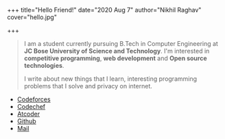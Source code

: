+++
title="Hello Friend!"
date="2020 Aug 7"
author="Nikhil Raghav"
cover="hello.jpg"

+++
>I am a student currently pursuing B.Tech in Computer Engineering at __JC Bose University of Science and Technology__. I'm interested in
__competitive programming__, __web development__ and __Open source technologies__. 
>
>I write about new things that I learn, interesting programming problems that I solve and privacy on internet.


- [Codeforces](https://codeforces.com/profile/nikhil1_raghav)
- [Codechef](https://www.codechef.com/users/nikhil1_raghav)
- [Atcoder](https://atcoder.jp/users/nikhil1_raghav)
- [Github](https://github.com/nikhil1raghav)
- [Mail](nikhil1_raghav@tutanota.com)
